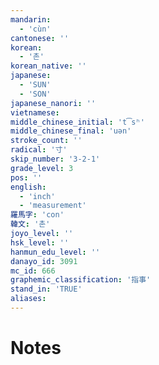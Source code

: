 ```yaml
---
mandarin:
  - 'cùn'
cantonese: ''
korean:
  - '촌'
korean_native: ''
japanese:
  - 'SUN'
  - 'SON'
japanese_nanori: ''
vietnamese:
middle_chinese_initial: 't͡sʰ'
middle_chinese_final: 'uən'
stroke_count: ''
radical: '寸'
skip_number: '3-2-1'
grade_level: 3
pos: ''
english:
  - 'inch'
  - 'measurement'
羅馬字: 'con'
韓文: '촌'
joyo_level: ''
hsk_level: ''
hanmun_edu_level: ''
danayo_id: 3091
mc_id: 666
graphemic_classification: '指事'
stand_in: 'TRUE'
aliases:
---
```


# Notes
